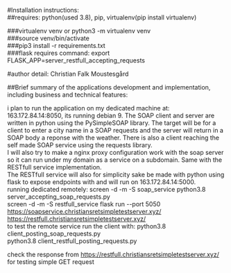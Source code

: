 #Installation instructions: <br/>
##requires: python(used 3.8), pip, virtualenv(pip install virtualenv) <br/>

###virtualenv venv or python3 -m virtualenv venv <br/>
###source venv/bin/activate <br/>
###pip3 install -r requirements.txt <br/>
###flask requires command: export FLASK_APP=server_restfull_accepting_requests <br/>

#author detail: Christian Falk Moustesgård <br/>

##Brief summary of the applications development and implementation, including business and technical features: <br/>

i plan to run the application on my dedicated machine at: 163.172.84.14:8050, its running debian 9. 
The SOAP client and server are written in python using the PySimpleSOAP library. The target will be for a client to enter a city name in a SOAP requests and the server will return in a SOAP body a reponse with the weather. There is also
a client reaching the self made SOAP service using the requests library. <br/>
I will also try to make a nginx proxy configuration work with the soap server so it can run under my domain as a service on a subdomain. Same with the RESTfull service implementation. <br/>
The RESTfull service will also for simplicity sake be made with python using flask to expose endpoints with and will run on 163.172.84.14:5000.
 <br/>
running dedicated remotely: screen -d -m -S soap_service python3.8 server_accepting_soap_requests.py <br/>
                            screen -d -m -S restfull_service flask run --port 5050
<br/>
https://soapservice.christiansretsimpletestserver.xyz/
<br/>
https://restfull.christiansretsimpletestserver.xyz/
<br/>
to test the remote service run the client with: python3.8 client_posting_soap_requests.py 
<br/> 
python3.8 client_restfull_posting_requests.py  <br/>

check the response from https://restfull.christiansretsimpletestserver.xyz/ for testing simple GET request
